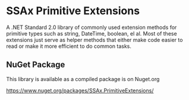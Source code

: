 # SSAx Primitive Extensions

A .NET Standard 2.0 library of commonly used extension methods for primitive types such as string, DateTime, boolean, el al. Most of these extensions just serve as helper methods that either make code easier to read or make it more efficient to do common tasks.

## NuGet Package

This library is available as a compiled package is on Nuget.org

https://www.nuget.org/packages/SSAx.PrimitiveExtensions/
